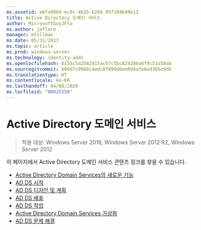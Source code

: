 ```yaml
---
ms.assetid: e6fa9069-ec9c-4615-b266-957194b49e11
title: Active Directory 도메인 서비스
author: MicrosoftGuyJFlo
ms.author: joflore
manager: mtillman
ms.date: 05/31/2017
ms.topic: article
ms.prod: windows-server
ms.technology: identity-adds
ms.openlocfilehash: 6151c5a2582d15ac57c5bc824206a6f9c51a58ab
ms.sourcegitcommit: b00d7c8968c4adc8f699dbee694afe6ed36bc9de
ms.translationtype: HT
ms.contentlocale: ko-KR
ms.lasthandoff: 04/08/2020
ms.locfileid: "80825556"
---
```

# <a name="active-directory-domain-services"></a>Active Directory 도메인 서비스

>적용 대상: Windows Server 2016, Windows Server 2012 R2, Windows Server 2012

  
이 페이지에서 Active Directory 도메인 서비스 콘텐츠 링크를 찾을 수 있습니다.   


* [Active Directory Domain Services의 새로운 기능](../whats-new-active-directory-domain-services.md)  
* [AD DS 시작](../ad-ds/AD-DS-Getting-Started.md)   
* [AD DS 디자인 및 계획](../ad-ds/plan/AD-DS-Design-and-Planning.md)  
* [AD DS 배포](../ad-ds/deploy/AD-DS-Deployment.md)  
* [AD DS 작업](../ad-ds/manage/component-updates/AD-DS-Operations.md)   
* [Active Directory Domain Services 가상화](../ad-ds/get-started/virtual-dc/Active-Directory-Domain-Services-Virtualization.md)  
* [AD DS 문제 해결](../ad-ds/manage/AD-DS-Troubleshooting.md)
